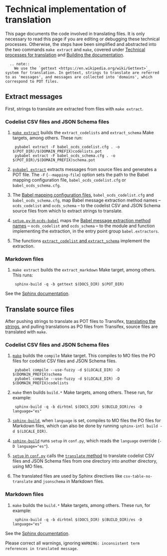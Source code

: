 # Technical implementation of translation

This page documents the code involved in translating files. It is only necessary to read this page if you are editing or debugging these technical processes. Otherwise, the steps have been simplified and abstracted into the two commands `make extract` and `make`, covered under [Technical processes for translation](../technical) and [Building the documentation](../../technical/build).

```eval_rst
  .. note::
    We use the `gettext <https://en.wikipedia.org/wiki/Gettext>`_ system for translation. In gettext, strings to translate are referred to as 'messages', and messages are collected into 'domains', which correspond to POT files.
```

## Extract messages

First, strings to translate are extracted from files with `make extract`.

### Codelist CSV files and JSON Schema files

1. [`make extract`](https://github.com/open-contracting/standard_profile_template/blob/master/include/common.mk#L52-L53) builds the `extract_codelists` and `extract_schema` Make targets, among others. These run:

        pybabel extract -F babel_ocds_codelist.cfg . -o $(POT_DIR)/$(DOMAIN_PREFIX)codelists.pot
        pybabel extract -F babel_ocds_schema.cfg . -o $(POT_DIR)/$(DOMAIN_PREFIX)schema.pot

1. [`pybabel extract`](http://babel.pocoo.org/en/latest/cmdline.html#extract) extracts messages from source files and generates a POT file. The `-F` (`--mapping-file`) option sets the path to the Babel mapping configuration file, `babel_ocds_codelist.cfg` or `babel_ocds_schema.cfg`.

1. The [Babel mapping configuration files](http://babel.pocoo.org/en/latest/messages.html#extraction-method-mapping-and-configuration), `babel_ocds_codelist.cfg` and `babel_ocds_schema.cfg`, map Babel message extraction method names – `ocds_codelist` and `ocds_schema` – to the codelist CSV and JSON Schema source files from which to extract strings to translate.

1. [`setup.py` in `ocds-babel`](https://github.com/open-contracting/ocds-babel/blob/master/setup.py) maps the [Babel message extraction method names](http://babel.pocoo.org/en/latest/messages.html#writing-extraction-methods) – `ocds_codelist` and `ocds_schema` – to the module and function implementing the extraction, in the entry point group `babel.extractors`.

1. The functions [`extract_codelist` and `extract_schema`](https://github.com/open-contracting/ocds-babel/blob/master/ocds_babel/extract.py) implement the extraction.

### Markdown files

1. `make extract` builds the `extract_markdown` Make target, among others. This runs:

        sphinx-build -q -b gettext $(DOCS_DIR) $(POT_DIR)

See the [Sphinx documentation](http://www.sphinx-doc.org/en/master/intl.html#sphinx-internationalization-details).

## Translate source files

After pushing strings to translate as POT files to Transifex, [translating the strings](../workflow), and pulling translations as PO files from Transifex, source files are translated with `make`.

### Codelist CSV files and JSON Schema files

1. [`make`](https://github.com/open-contracting/standard_profile_template/blob/master/include/common.mk#L122-L123) builds the `compile` Make target. This compiles to MO files the PO files for codelist CSV files and JSON Schema files.

        pybabel compile --use-fuzzy -d $(LOCALE_DIR) -D $(DOMAIN_PREFIX)schema
        pybabel compile --use-fuzzy -d $(LOCALE_DIR) -D $(DOMAIN_PREFIX)codelists

1. `make` then builds `build.*` Make targets, among others. These run, for example:

        sphinx-build -q -b dirhtml $(DOCS_DIR) $(BUILD_DIR)/es -D language="es"

1. [`sphinx-build`](http://www.sphinx-doc.org/en/master/man/sphinx-build.html), when `language` is set, compiles to MO files the PO files for Markdown files, which can also be done by running `sphinx-intl build -d $(LOCALE_DIR)`.

1. [`sphinx-build`](http://www.sphinx-doc.org/en/master/man/sphinx-build.html) runs `setup` in `conf.py`, which reads the `language` override (`-D language="es"`).

1. [`setup` in `conf.py`](https://github.com/open-contracting/standard_profile_template/blob/master/docs/conf.py#L137) calls the [`translate` method](https://github.com/open-contracting/ocds-babel/blob/master/ocds_babel/translate.py) to translate codelist CSV files and JSON Schema files from one directory into another directory, using MO files.

1. The translated files are used by Sphinx directives like `csv-table-no-translate` and `jsonschema` in Markdown files.

### Markdown files

1. `make` builds the `build.*` Make targets, among others. These run, for example:

        sphinx-build -q -b dirhtml $(DOCS_DIR) $(BUILD_DIR)/es -D language="es"

See the [Sphinx documentation](http://www.sphinx-doc.org/en/master/intl.html#sphinx-internationalization-details).

Please correct all warnings, ignoring `WARNING: inconsistent term references in translated message`.
